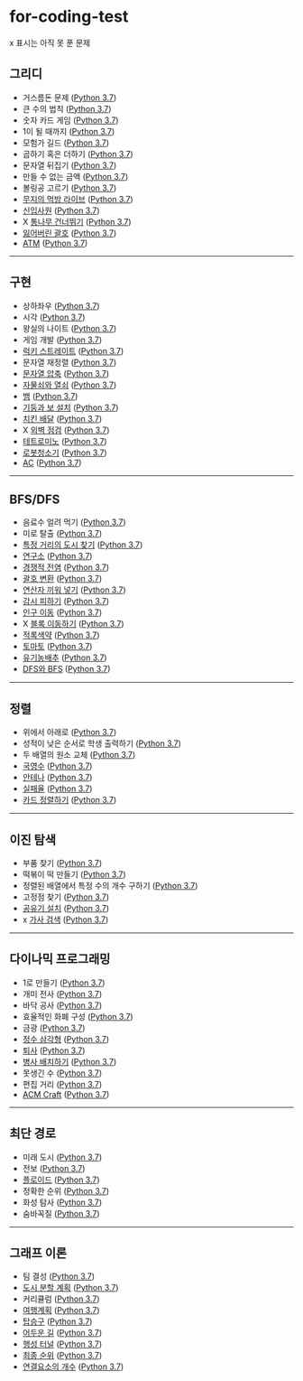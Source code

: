# for-coding-test
x 표시는 아직 못 푼 문제   
## 그리디   
* 거스름돈 문제 ([Python 3.7](https://github.com/Tin1209/for-coding-test/blob/main/Greedy/example_%EA%B1%B0%EC%8A%A4%EB%A6%84%EB%8F%88.py))
* 큰 수의 법칙 ([Python 3.7](https://github.com/Tin1209/for-coding-test/blob/main/Greedy/problem_%ED%81%B0%EC%88%98%EC%9D%98%EB%B2%95%EC%B9%99.py))
* 숫자 카드 게임 ([Python 3.7](https://github.com/Tin1209/for-coding-test/blob/main/Greedy/problem_%EC%88%AB%EC%9E%90%EC%B9%B4%EB%93%9C%EA%B2%8C%EC%9E%84.py)) 
* 1이 될 때까지 ([Python 3.7](https://github.com/Tin1209/for-coding-test/blob/main/Greedy/problem_1%EC%9D%B4%EB%90%A0%EB%95%8C%EA%B9%8C%EC%A7%80.py))
* 모험가 길드 ([Python 3.7](https://github.com/Tin1209/for-coding-test/blob/main/Greedy/Greedy_problem_%EB%AA%A8%ED%97%98%EA%B0%80%EA%B8%B8%EB%93%9C.py))
* 곱하기 혹은 더하기 ([Python 3.7](https://github.com/Tin1209/for-coding-test/blob/main/Greedy/Greedy_problem_%EA%B3%B1%ED%95%98%EA%B8%B0%ED%98%B9%EC%9D%80%EB%8D%94%ED%95%98%EA%B8%B0.py))
* 문자열 뒤집기 ([Python 3.7](https://github.com/Tin1209/for-coding-test/blob/main/Greedy/Greedy_problem_%EB%AC%B8%EC%9E%90%EC%97%B4%EB%92%A4%EC%A7%91%EA%B8%B0.py))
* 만들 수 없는 금액 ([Python 3.7](https://github.com/Tin1209/for-coding-test/blob/main/Greedy/Greedy_problem_%EB%A7%8C%EB%93%A4%EC%88%98%EC%97%86%EB%8A%94%EA%B8%88%EC%95%A1.py))
* 볼링공 고르기 ([Python 3.7](https://github.com/Tin1209/for-coding-test/blob/main/Greedy/Greedy_problem_%EB%B3%BC%EB%A7%81%EA%B3%B5.py))
* [무지의 먹방 라이브](https://programmers.co.kr/learn/courses/30/lessons/42891) ([Python 3.7](https://github.com/Tin1209/for-coding-test/blob/main/Greedy/programmers42891_%EB%AC%B4%EC%A7%80%EC%9D%98%EB%A8%B9%EB%B0%A9%EB%9D%BC%EC%9D%B4%EB%B8%8C.py))
* [신입사원](https://www.acmicpc.net/problem/1946) ([Python 3.7](https://github.com/Tin1209/for-coding-test/blob/main/Greedy/BOJ1946_%EC%8B%A0%EC%9E%85%EC%82%AC%EC%9B%90.py))
* X [통나무 건너뛰기](https://www.acmicpc.net/problem/11497) ([Python 3.7](https://github.com/Tin1209/for-coding-test/blob/main/Greedy/BOJ11497_%ED%86%B5%EB%82%98%EB%AC%B4%EA%B1%B4%EB%84%88%EB%9B%B0%EA%B8%B0.py))
* [잃어버린 괄호](https://www.acmicpc.net/problem/1541) ([Python 3.7](https://github.com/Tin1209/for-coding-test/blob/main/Greedy/BOJ1541_%EC%9E%83%EC%96%B4%EB%B2%84%EB%A6%B0%EA%B4%84%ED%98%B8.py))
* [ATM](https://www.acmicpc.net/problem/11399) ([Python 3.7](https://github.com/Tin1209/for-coding-test/blob/main/Greedy/BOJ11399_ATM.py))    
---
## 구현   
* 상하좌우 ([Python 3.7](https://github.com/Tin1209/for-coding-test/blob/main/Implementation/example_%EC%83%81%ED%95%98%EC%A2%8C%EC%9A%B0.py))
* 시각 ([Python 3.7](https://github.com/Tin1209/for-coding-test/blob/main/Implementation/example_%EC%8B%9C%EA%B0%81.py))
* 왕실의 나이트 ([Python 3.7](https://github.com/Tin1209/for-coding-test/blob/main/Implementation/problem_%EC%99%95%EC%8B%A4%EC%9D%98%EB%82%98%EC%9D%B4%ED%8A%B8.py)) 
* 게임 개발 ([Python 3.7](https://github.com/Tin1209/for-coding-test/blob/main/Implementation/problem_%EA%B2%8C%EC%9E%84%EA%B0%9C%EB%B0%9C.py))
* [럭키 스트레이트](https://www.acmicpc.net/problem/18406) ([Python 3.7](https://github.com/Tin1209/for-coding-test/blob/main/Implementation/BOJ18406_%EB%9F%AD%ED%82%A4%EC%8A%A4%ED%8A%B8%EB%A0%88%EC%9D%B4%ED%8A%B8.py))
* 문자열 재정렬 ([Python 3.7](https://github.com/Tin1209/for-coding-test/blob/main/Implementation/Implementation_problem_%EB%AC%B8%EC%9E%90%EC%97%B4%EC%9E%AC%EC%A0%95%EB%A0%AC.py))
* [문자열 압축](https://programmers.co.kr/learn/courses/30/lessons/60057) ([Python 3.7](https://github.com/Tin1209/for-coding-test/blob/main/Implementation/programmers60057_%EB%AC%B8%EC%9E%90%EC%97%B4%EC%95%95%EC%B6%95.py))
* [자물쇠와 열쇠](https://programmers.co.kr/learn/courses/30/lessons/60059) ([Python 3.7](https://github.com/Tin1209/for-coding-test/blob/main/Implementation/programmers60059_%EC%9E%90%EB%AC%BC%EC%87%A0%EC%99%80%EC%97%B4%EC%87%A0.py))
* [뱀](https://www.acmicpc.net/problem/3190) ([Python 3.7](https://github.com/Tin1209/for-coding-test/blob/main/Implementation/BOJ3190_%EB%B1%80.py))
* [기둥과 보 설치](https://programmers.co.kr/learn/courses/30/lessons/60061) ([Python 3.7](https://github.com/Tin1209/for-coding-test/blob/main/Implementation/programmers60061_%EA%B8%B0%EB%91%A5%EA%B3%BC%EB%B3%B4%EC%84%A4%EC%B9%98.py))
* [치킨 배달](https://www.acmicpc.net/problem/15686) ([Python 3.7](https://github.com/Tin1209/for-coding-test/blob/main/Implementation/BOJ15686_%EC%B9%98%ED%82%A8%EB%B0%B0%EB%8B%AC.py))
* X [외벽 점검](https://programmers.co.kr/learn/courses/30/lessons/60062) ([Python 3.7](https://github.com/Tin1209/for-coding-test/blob/main/Implementation/programmers60062_%EC%99%B8%EB%B2%BD%EC%A0%90%EA%B2%80.py))
* [테트로미노](https://www.acmicpc.net/problem/14500) ([Python 3.7](https://github.com/Tin1209/for-coding-test/blob/main/Implementation/BOJ14500_%ED%85%8C%ED%8A%B8%EB%A1%9C%EB%AF%B8%EB%85%B8.py))      
* [로봇청소기](https://www.acmicpc.net/problem/14503) ([Python 3.7](https://github.com/Tin1209/for-coding-test/blob/main/Implementation/BOJ14503_%EB%A1%9C%EB%B4%87%EC%B2%AD%EC%86%8C%EA%B8%B0.py))  
* [AC](https://www.acmicpc.net/problem/5430) ([Python 3.7]()) 
---   
## BFS/DFS  
* 음료수 얼려 먹기 ([Python 3.7](https://github.com/Tin1209/for-coding-test/blob/main/BFS%26DFS/problem_%EC%9D%8C%EB%A3%8C%EC%88%98%EC%96%BC%EB%A0%A4%EB%A8%B9%EA%B8%B0.py))
* 미로 탈출 ([Python 3.7](https://github.com/Tin1209/for-coding-test/blob/main/BFS%26DFS/problem_%EB%AF%B8%EB%A1%9C%ED%83%88%EC%B6%9C.py))
* [특정 거리의 도시 찾기](https://www.acmicpc.net/problem/18352) ([Python 3.7](https://github.com/Tin1209/for-coding-test/blob/main/BFS%26DFS/BOJ18352_%ED%8A%B9%EC%A0%95%EA%B1%B0%EB%A6%AC%EC%9D%98%EB%8F%84%EC%8B%9C%EC%B0%BE%EA%B8%B0.py))
* [연구소](https://www.acmicpc.net/problem/14502) ([Python 3.7](https://github.com/Tin1209/for-coding-test/blob/main/BFS%26DFS/BOJ14502_%EC%97%B0%EA%B5%AC%EC%86%8C.py))
* [경쟁적 전염](https://www.acmicpc.net/problem/18405) ([Python 3.7](https://github.com/Tin1209/for-coding-test/blob/main/BFS%26DFS/BOJ18405_%EA%B2%BD%EC%9F%81%EC%A0%81%EC%A0%84%EC%97%BC.py))
* [괄호 변환](https://programmers.co.kr/learn/courses/30/lessons/60058) ([Python 3.7](https://github.com/Tin1209/for-coding-test/blob/main/BFS%26DFS/programmers60058_%EA%B4%84%ED%98%B8%EB%B3%80%ED%99%98.py))
* [연산자 끼워 넣기](https://www.acmicpc.net/problem/14888) ([Python 3.7](https://github.com/Tin1209/for-coding-test/blob/main/BFS%26DFS/BOJ14888_%EC%97%B0%EC%82%B0%EC%9E%90%EB%81%BC%EC%9B%8C%EB%84%A3%EA%B8%B0.py))
* [감시 피하기](https://www.acmicpc.net/problem/18428) ([Python 3.7](https://github.com/Tin1209/for-coding-test/blob/main/BFS%26DFS/BOJ18428_%EA%B0%90%EC%8B%9C%ED%94%BC%ED%95%98%EA%B8%B0.py))
* [인구 이동](https://www.acmicpc.net/problem/16234) ([Python 3.7](https://github.com/Tin1209/for-coding-test/blob/main/BFS%26DFS/BOJ16234_%EC%9D%B8%EA%B5%AC%EC%9D%B4%EB%8F%99.py))
* X [블록 이동하기](https://programmers.co.kr/learn/courses/30/lessons/60063) ([Python 3.7](https://github.com/Tin1209/for-coding-test/blob/main/BFS%26DFS/programmers60063_%EB%B8%94%EB%A1%9D%EC%9D%B4%EB%8F%99%ED%95%98%EA%B8%B0.py))  
* [적록색약](https://www.acmicpc.net/problem/10026) ([Python 3.7](https://github.com/Tin1209/for-coding-test/blob/main/BFS%26DFS/BOJ10026_%EC%A0%81%EB%A1%9D%EC%83%89%EC%95%BD.py))  
* [토마토](https://www.acmicpc.net/problem/7569) ([Python 3.7](https://github.com/Tin1209/for-coding-test/blob/main/BFS%26DFS/BOJ7569_%ED%86%A0%EB%A7%88%ED%86%A0.py))  
* [유기농배추](https://www.acmicpc.net/problem/1012) ([Python 3.7]())
* [DFS와 BFS](https://www.acmicpc.net/problem/1260) ([Python 3.7]())
--- 
## 정렬   
* 위에서 아래로 ([Python 3.7](https://github.com/Tin1209/for-coding-test/blob/main/Sorting/problem_%EC%9C%84%EC%97%90%EC%84%9C%EC%95%84%EB%9E%98%EB%A1%9C.py))
* 성적이 낮은 순서로 학생 출력하기 ([Python 3.7](https://github.com/Tin1209/for-coding-test/blob/main/Sorting/problem_%EC%84%B1%EC%A0%81%EC%9D%B4%EB%82%AE%EC%9D%80%EC%88%9C%EC%84%9C%EB%A1%9C%ED%95%99%EC%83%9D%EC%B6%9C%EB%A0%A5%ED%95%98%EA%B8%B0.py))
* 두 배열의 원소 교체 ([Python 3.7](https://github.com/Tin1209/for-coding-test/blob/main/Sorting/problem_%EB%91%90%EB%B0%B0%EC%97%B4%EC%9D%98%EC%9B%90%EC%86%8C%EA%B5%90%EC%B2%B4.py))
* [국영수](https://www.acmicpc.net/problem/10825) ([Python 3.7](https://github.com/Tin1209/for-coding-test/blob/main/Sorting/BOJ10825_%EA%B5%AD%EC%98%81%EC%88%98.py))
* [안테나](https://www.acmicpc.net/problem/18310) ([Python 3.7](https://github.com/Tin1209/for-coding-test/blob/main/Sorting/BOJ18310_%EC%95%88%ED%85%8C%EB%82%98.py))
* [실패율](https://programmers.co.kr/learn/courses/30/lessons/42889) ([Python 3.7](https://github.com/Tin1209/for-coding-test/blob/main/Sorting/programmers42889_%EC%8B%A4%ED%8C%A8%EC%9C%A8.py))   
* [카드 정렬하기](https://www.acmicpc.net/problem/1715) ([Python 3.7](https://github.com/Tin1209/for-coding-test/blob/main/Sorting/BOJ1715_%EC%B9%B4%EB%93%9C%EC%A0%95%EB%A0%AC%ED%95%98%EA%B8%B0.py))
---
## 이진 탐색   
* 부품 찾기 ([Python 3.7](https://github.com/Tin1209/for-coding-test/blob/main/Binary%20Search/problem_%EB%B6%80%ED%92%88%EC%B0%BE%EA%B8%B0.py))
* 떡볶이 떡 만들기 ([Python 3.7](https://github.com/Tin1209/for-coding-test/blob/main/Binary%20Search/problem_%EB%96%A1%EB%B3%B6%EC%9D%B4%EB%96%A1%EB%A7%8C%EB%93%A4%EA%B8%B0.py))
* 정렬된 배열에서 특정 수의 개수 구하기 ([Python 3.7](https://github.com/Tin1209/for-coding-test/blob/main/Binary%20Search/Binary_search_problem_%EC%A0%95%EB%A0%AC%EB%90%9C%EB%B0%B0%EC%97%B4%EC%97%90%EC%84%9C%ED%8A%B9%EC%A0%95%EC%88%98%EC%9D%98%EA%B0%9C%EC%88%98%EA%B5%AC%ED%95%98%EA%B8%B0.py))
* 고정점 찾기 ([Python 3.7](https://github.com/Tin1209/for-coding-test/blob/main/Binary%20Search/Binary_search_problem_%EA%B3%A0%EC%A0%95%EC%A0%90%EC%B0%BE%EA%B8%B0.py)) 
* [공유기 설치](https://www.acmicpc.net/problem/2110) ([Python 3.7](https://github.com/Tin1209/for-coding-test/blob/main/Binary%20Search/BOJ2110_%EA%B3%B5%EC%9C%A0%EA%B8%B0%EC%84%A4%EC%B9%98.py))  
* x [가사 검색](https://programmers.co.kr/learn/courses/30/lessons/60060) ([Python 3.7](https://github.com/Tin1209/for-coding-test/blob/main/Binary%20Search/programmers60060_%EA%B0%80%EC%82%AC%EA%B2%80%EC%83%89.py)) 
---   
## 다이나믹 프로그래밍   
* 1로 만들기 ([Python 3.7](https://github.com/Tin1209/for-coding-test/blob/main/Dynamic%20Programming/problem_1%EB%A1%9C%EB%A7%8C%EB%93%A4%EA%B8%B0.py))   
* 개미 전사 ([Python 3.7](https://github.com/Tin1209/for-coding-test/blob/main/Dynamic%20Programming/problem_%EA%B0%9C%EB%AF%B8%EC%A0%84%EC%82%AC.py))  
* 바닥 공사 ([Python 3.7](https://github.com/Tin1209/for-coding-test/blob/main/Dynamic%20Programming/problem_%EB%B0%94%EB%8B%A5%EA%B3%B5%EC%82%AC.py))  
* 효율적인 화폐 구성 ([Python 3.7](https://github.com/Tin1209/for-coding-test/blob/main/Dynamic%20Programming/problem_%ED%9A%A8%EC%9C%A8%EC%A0%81%EC%9D%B8%ED%99%94%ED%8F%90%EA%B5%AC%EC%84%B1.py))     
* 금광 ([Python 3.7](https://github.com/Tin1209/for-coding-test/blob/main/Dynamic%20Programming/Dynamic_Programming_problem_%EA%B8%88%EA%B4%91.py))    
* [정수 삼각형](https://www.acmicpc.net/problem/1932) ([Python 3.7](https://github.com/Tin1209/for-coding-test/blob/main/Dynamic%20Programming/BOJ1932_%EC%A0%95%EC%88%98%EC%82%BC%EA%B0%81%ED%98%95.py))   
* [퇴사](https://www.acmicpc.net/problem/14501) ([Python 3.7](https://github.com/Tin1209/for-coding-test/blob/main/Dynamic%20Programming/BOJ14501_%ED%87%B4%EC%82%AC.py))    
* [병사 배치하기](https://www.acmicpc.net/problem/18353) ([Python 3.7](https://github.com/Tin1209/for-coding-test/blob/main/Dynamic%20Programming/BOJ18353_%EB%B3%91%EC%82%AC%EB%B0%B0%EC%B9%98%ED%95%98%EA%B8%B0.py))   
* 못생긴 수 ([Python 3.7](https://github.com/Tin1209/for-coding-test/blob/main/Dynamic%20Programming/Dynamic_Programming_problem_%EB%AA%BB%EC%83%9D%EA%B8%B4%EC%88%98.py))   
* 편집 거리 ([Python 3.7](https://github.com/Tin1209/for-coding-test/blob/main/Dynamic%20Programming/Dynamic_Programming_problem_%ED%8E%B8%EC%A7%91%EA%B1%B0%EB%A6%AC.py))   
* [ACM Craft](https://www.acmicpc.net/problem/1005) ([Python 3.7](https://github.com/Tin1209/for-coding-test/blob/main/Dynamic%20Programming/BOJ1005_ACMCraft.py)) 
---
## 최단 경로  
* 미래 도시 ([Python 3.7](https://github.com/Tin1209/for-coding-test/blob/main/Shortest%20Path/problem_%EB%AF%B8%EB%9E%98%EB%8F%84%EC%8B%9C.py))   
* 전보 ([Python 3.7](https://github.com/Tin1209/for-coding-test/blob/main/Shortest%20Path/problem_%EC%A0%84%EB%B3%B4.py))
* [플로이드](https://www.acmicpc.net/problem/11404) ([Python 3.7](https://github.com/Tin1209/for-coding-test/blob/main/Shortest%20Path/BOJ11404_%ED%94%8C%EB%A1%9C%EC%9D%B4%EB%93%9C.py))   
* 정확한 순위 ([Python 3.7](https://github.com/Tin1209/for-coding-test/blob/main/Shortest%20Path/Shortest_Path_problem_%EC%A0%95%ED%99%95%ED%95%9C%EC%88%9C%EC%9C%84.py))   
* 화성 탐사 ([Python 3.7](https://github.com/Tin1209/for-coding-test/blob/main/Shortest%20Path/Shortest_Path_problem_%ED%99%94%EC%84%B1%ED%83%90%EC%82%AC.py))   
* 숨바꼭질 ([Python 3.7](https://github.com/Tin1209/for-coding-test/blob/main/Shortest%20Path/Shortest_Path_problem_%EC%88%A8%EB%B0%94%EA%BC%AD%EC%A7%88.py))   
---
## 그래프 이론   
* 팀 결성 ([Python 3.7](https://github.com/Tin1209/for-coding-test/blob/main/Graph/problem_%ED%8C%80%EA%B2%B0%EC%84%B1.py))   
* [도시 분할 계획](https://www.acmicpc.net/problem/1647) ([Python 3.7](https://github.com/Tin1209/for-coding-test/blob/main/Graph/BOJ1647_%EB%8F%84%EC%8B%9C_%EB%B6%84%ED%95%A0_%EA%B3%84%ED%9A%8D.py))   
* 커리큘럼 ([Python 3.7](https://github.com/Tin1209/for-coding-test/blob/main/Graph/problem_%EC%BB%A4%EB%A6%AC%ED%81%98%EB%9F%BC.py))   
* [여행계획](https://www.acmicpc.net/problem/1976) ([Python 3.7](https://github.com/Tin1209/for-coding-test/blob/main/Graph/BOJ1976_%EC%97%AC%ED%96%89%EA%B3%84%ED%9A%8D.py))   
* [탑승구](https://www.acmicpc.net/problem/10775) ([Python 3.7](https://github.com/Tin1209/for-coding-test/blob/main/Graph/BOJ10775_%ED%83%91%EC%8A%B9%EA%B5%AC.py))   
* [어두운 길](https://www.acmicpc.net/problem/6497) ([Python 3.7](https://github.com/Tin1209/for-coding-test/blob/main/Graph/BOJ6497_%EC%96%B4%EB%91%90%EC%9A%B4%EA%B8%B8.py))   
* [행성 터널](https://www.acmicpc.net/problem/2887) ([Python 3.7](https://github.com/Tin1209/for-coding-test/blob/main/Graph/BOJ2887_%ED%96%89%EC%84%B1%ED%84%B0%EB%84%90.py))   
* [최종 순위](https://w````ww.acmicpc.net/problem/3665) ([Python 3.7](https://github.com/Tin1209/for-coding-test/blob/main/Graph/BOJ3665_%EC%B5%9C%EC%A2%85%EC%88%9C%EC%9C%84.py))   
* [연결요소의 개수](https://www.acmicpc.net/problem/11724) ([Python 3.7]())

